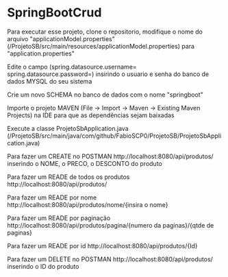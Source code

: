 # SpringBootCrud
Para executar esse projeto, clone o repositorio, modifique o nome do arquivo "applicationModel.properties"(/ProjetoSB/src/main/resources/applicationModel.properties) para "application.properties"

Edite o campo (spring.datasource.username= spring.datasource.password=) insirindo o usuario e senha do banco de dados MYSQL do seu sistema

Crie um novo SCHEMA no banco de dados com o nome "springboot"

Importe o projeto MAVEN (File -> Import -> Maven -> Existing Maven Projects) na IDE para que as dependências sejam baixadas

Execute a classe ProjetoSbApplication.java (/ProjetoSB/src/main/java/com/github/FabioSCP0/ProjetoSB/ProjetoSbApplication.java)

Para fazer um CREATE no POSTMAN http://localhost:8080/api/produtos/ inserindo o NOME, o PRECO, o DESCONTO do produto

Para fazer um READE de todos os produtos http://localhost:8080/api/produtos/

Para fazer um READE por nome http://localhost:8080/api/produtos/nome/{insira o nome}

Para fazer um READE por paginação http://localhost:8080/api/produtos/pagina/{numero da paginas}/{qtde de paginas}

Para fazer um READE por id http://localhost:8080/api/produtos/{Id}

Para fazer um DELETE no POSTMAN http://localhost:8080/api/produtos/ inserindo o ID do produto
